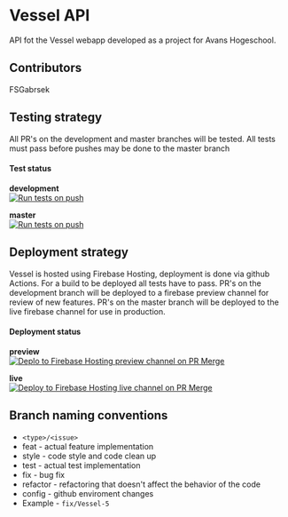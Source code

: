# Vessel API

API fot the Vessel webapp developed as a project for Avans Hogeschool.

## Contributors

FSGabrsek

## Testing strategy

All PR's on the development and master branches will be tested. All tests must pass before pushes may be done to the master branch

#### Test status

**development**<br>
[![Run tests on push](https://github.com/FSGabrsek/Vessel-WebApp/actions/workflows/npm-test-push.yml/badge.svg?branch=development)](https://github.com/FSGabrsek/Vessel-WebApp/actions/workflows/npm-test-push.yml)

**master**<br>
[![Run tests on push](https://github.com/FSGabrsek/Vessel-WebApp/actions/workflows/npm-test-push.yml/badge.svg?branch=master)](https://github.com/FSGabrsek/Vessel-WebApp/actions/workflows/npm-test-push.yml)

## Deployment strategy

Vessel is hosted using Firebase Hosting, deployment is done via github Actions. For a build to be deployed all tests have to pass.
PR's on the development branch will be deployed to a firebase preview channel for review of new features. PR's on the master branch will be deployed to the live firebase channel for use in production.

#### Deployment status

**preview**<br>
[![Deplo to Firebase Hosting preview channel on PR Merge](https://github.com/FSGabrsek/Vessel-WebApp/actions/workflows/firebase-hosting-preview-pull-request.yml/badge.svg?branch=development)](https://github.com/FSGabrsek/Vessel-WebApp/actions/workflows/firebase-hosting-preview-pull-request.yml)

**live**<br>
[![Deploy to Firebase Hosting live channel on PR Merge](https://github.com/FSGabrsek/Vessel-WebApp/actions/workflows/firebase-hosting-live-pull-request-merge.yml/badge.svg?branch=master)](https://github.com/FSGabrsek/Vessel-WebApp/actions/workflows/firebase-hosting-live-pull-request-merge.yml)

## Branch naming conventions

- ```<type>/<issue>```
- feat - actual feature implementation
- style - code style and code clean up
- test - actual test implementation
- fix - bug fix
- refactor - refactoring that doesn't affect the behavior of the code
- config - github enviroment changes
- Example - ```fix/Vessel-5```

